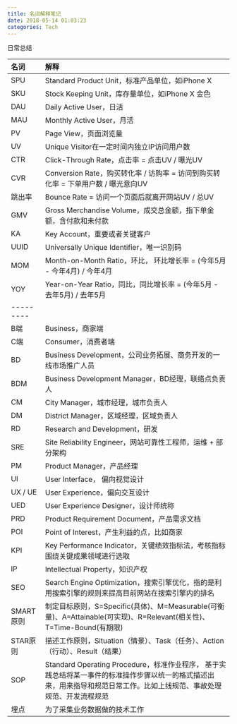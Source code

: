 ```yaml
---
title: 名词解释笔记
date: 2018-05-14 01:03:23
categories: Tech
---
```


日常总结

<!-- more -->

| 名词      | 解释                                                         |
| :-------- | :----------------------------------------------------------- |
| SPU       | Standard Product Unit，标准产品单位，如iPhone X              |
| SKU       | Stock Keeping Unit，库存量单位，如iPhone X 金色              |
| DAU       | Daily Active User，日活                                      |
| MAU       | Monthly Active User，月活                                    |
| PV        | Page View，页面浏览量                                        |
| UV        | Unique Visitor在一定时间内独立IP访问用户数                   |
| CTR       | Click-Through Rate，点击率 = 点击UV / 曝光UV                 |
| CVR       | Conversion Rate，购买转化率 / 访购率 = 访问到购买转化率 = 下单用户数 / 曝光意向UV |
| 跳出率    | Bounce Rate = 访问一个页面后就离开网站UV / 总UV              |
| GMV       | Gross Merchandise Volume，成交总金额，指下单金额，含付款和未付款 |
| KA        | Key Account，重要或者关键客户                                |
| UUID      | Universally Unique Identifier，唯一识别码                    |
| MOM       | Month-on-Month Ratio，环比， 环比增长率 = (今年5月 - 今年4月) / 今年4月 |
| YOY       | Year-on-Year Ratio，同比，同比增长率 = (今年5月 - 去年5月) / 去年5月 |
| --------- |                                                              |
| B端       | Business，商家端                                             |
| C端       | Consumer，消费者端                                           |
| BD        | Business Development，公司业务拓展、商务开发的一线市场推广人员 |
| BDM       | Business Development Manager，BD经理，联络点负责人           |
| CM        | City Manager，城市经理，城市负责人                           |
| DM        | District Manager，区域经理，区域负责人                       |
| RD        | Research and Development，研发                               |
| SRE       | Site Reliability Engineer，网站可靠性工程师，运维 + 部分架构 |
| PM        | Product Manager，产品经理                                    |
| UI        | User Interface， 偏向视觉设计                                |
| UX / UE   | User Experience，偏向交互设计                                |
| UED       | User Experience Designer，设计师统称                         |
| PRD       | Product Requirement Document，产品需求文档                   |
| POI       | Point of Interest，产生利益的点，比如商家                    |
| KPI       | Key Performance Indicator，关键绩效指标法，考核指标围绕关键成果领域进行选取 |
| IP        | Intellectual Property，知识产权                              |
| SEO       | Search Engine Optimization，搜索引擎优化，指的是利用搜索引擎的规则来提高目前网站在搜索引擎内的排名 |
| SMART原则 | 制定目标原则，S=Specific(具体)、M=Measurable(可衡量)、A=Attainable(可实现)、R=Relevant(相关性)、T=Time-Bound(有期限) |
| STAR原则  | 描述工作原则，Situation（情景）、Task（任务）、Action（行动）、Result（结果） |
| SOP       | Standard Operating Procedure，标准作业程序， 基于实践总结将某一事件的标准操作步骤以统一的格式描述出来，用来指导和规范日常工作。比如上线规范、事故处理规范、开发流程规范 |
| 埋点      | 为了采集业务数据做的技术工作                                 |